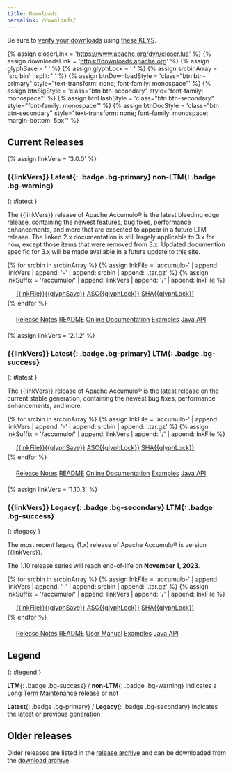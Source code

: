 ```yaml
---
title: Downloads
permalink: /downloads/
---
```


<script type="text/javascript">

var updateLinks = function(mirror) {
  $('a[link-suffix]').each(function(i, obj) {
    $(obj).attr('href', mirror.replace(/\/+$/, "") + $(obj).attr('link-suffix'));
  });
};

var mirrorsCallback = function(json) {
  var htmlContent = '<div class="row align-items-center mb-3"><div class="col-3"><h5>Select an Apache download mirror:</h5></div>' +
    '<div class="col-5"><select class="form-select" id="apache-mirror-select">';  
  htmlContent += '<optgroup label="Preferred Mirror (based on location)">';
  htmlContent += '<option selected="selected">' + json.preferred + '</option>';
  htmlContent += '</optgroup>';
  if (json.hasOwnProperty('http')) {
    htmlContent += '<optgroup label="HTTP Mirrors">';
    for (var i = 0; i < json.http.length; i++) {
      htmlContent += '<option>' + json.http[i] + '</option>';
    }
    htmlContent += '</optgroup>';
  }
  if (json.hasOwnProperty('ftp')) {
    htmlContent += '<optgroup label="FTP Mirrors">';
    for (var i = 0; i < json.ftp.length; i++) {
      htmlContent += '<option>' + json.ftp[i] + '</option>';
    }
    htmlContent += '</optgroup>';
  }
  if (json.hasOwnProperty('backup')) {
    htmlContent += '<optgroup label="Backup Mirrors">';
    for (var i = 0; i < json.backup.length; i++) {
      htmlContent += '<option>' + json.backup[i] + '</option>';
    }
    htmlContent += '</optgroup>';
  }
  htmlContent += '</select></div></div>';

  $("#mirror_selection").html(htmlContent);

  $( "#apache-mirror-select" ).change(function() {
    var mirror = $("#apache-mirror-select option:selected").text();
    updateLinks(mirror);
  });

  updateLinks(json.preferred);
};

// get mirrors when page is ready
$(function() { $.getJSON("https://accumulo.apache.org/mirrors.cgi?as_json", mirrorsCallback); });

</script>

<div id="mirror_selection"></div>

Be sure to [verify your downloads][VERIFY_PROCEDURES] using [these KEYS][GPG_KEYS].

{% assign closerLink = 'https://www.apache.org/dyn/closer.lua' %}
{% assign downloadsLink = 'https://downloads.apache.org' %}
{% assign glyphSave = '&nbsp;<i class="fa-solid fa-cloud-arrow-down"></i>' %}
{% assign glyphLock = '&nbsp;<i class="fa-solid fa-lock"></i>' %}
{% assign srcbinArray = 'src bin' | split: ' ' %}
{% assign btnDownloadStyle = 'class="btn btn-primary" style="text-transform: none; font-family: monospace"' %}
{% assign btnSigStyle = 'class="btn btn-secondary" style="font-family: monospace"' %}
{% assign btnHashStyle = 'class="btn btn-secondary" style="font-family: monospace"' %}
{% assign btnDocStyle = 'class="btn btn-secondary" style="text-transform: none; font-family: monospace; margin-bottom: 5px"' %}

## Current Releases

{% assign linkVers = '3.0.0' %}
### {{linkVers}} **Latest**{: .badge .bg-primary} **non-LTM**{: .badge .bg-warning}
{: #latest }

The {{linkVers}} release of Apache Accumulo&reg; is the latest bleeding edge
release, containing the newest features, bug fixes, performance enhancements,
and more that are expected to appear in a future LTM release. The linked 2.x
documentation is still largely applicable to 3.x for now, except those items
that were removed from 3.x. Updated documention specific for 3.x will be made
available in a future update to this site.

{% for srcbin in srcbinArray %}
{% assign lnkFile = 'accumulo-' | append: linkVers | append: '-' | append: srcbin | append: '.tar.gz' %}
{% assign lnkSuffix = '/accumulo/' | append: linkVers | append: '/' | append: lnkFile %}
<div class="row btn-group" style="margin-left: 20px; margin-bottom: 5px; display: block">
  <div class="col-auto btn-group">
    <a {{btnDownloadStyle}} href="{{closerLink}}{{lnkSuffix}}" link-suffix="{{lnkSuffix}}">{{lnkFile}}{{glyphSave}}</a>
    <a {{btnSigStyle}} href="{{downloadsLink}}{{lnkSuffix}}.asc">ASC{{glyphLock}}</a>
    <a {{btnHashStyle}} href="{{downloadsLink}}{{lnkSuffix}}.sha512">SHA{{glyphLock}}</a>
  </div>
</div>
{% endfor %}
<div class="btn-group-sm" style="margin: 20px">
  <a {{btnDocStyle}} href="{{site.baseurl}}/release/accumulo-{{linkVers}}">Release Notes</a>
  <a {{btnDocStyle}} href="https://github.com/apache/accumulo/blob/rel/{{linkVers}}/README.md">README</a>
  <a {{btnDocStyle}} href="{{site.baseurl}}/docs/2.x">Online Documentation</a>
  <a {{btnDocStyle}} href="https://github.com/apache/accumulo-examples">Examples</a>
  <a {{btnDocStyle}} href="{{site.baseurl}}/docs/2.x/apidocs3">Java API</a>
</div>


{% assign linkVers = '2.1.2' %}
### {{linkVers}} **Latest**{: .badge .bg-primary} **LTM**{: .badge .bg-success}
{: #latest }

The {{linkVers}} release of Apache Accumulo&reg; is the latest release on the
current stable generation, containing the newest bug fixes, performance
enhancements, and more.

{% for srcbin in srcbinArray %}
{% assign lnkFile = 'accumulo-' | append: linkVers | append: '-' | append: srcbin | append: '.tar.gz' %}
{% assign lnkSuffix = '/accumulo/' | append: linkVers | append: '/' | append: lnkFile %}
<div class="row btn-group" style="margin-left: 20px; margin-bottom: 5px; display: block">
  <div class="col-auto btn-group">
    <a {{btnDownloadStyle}} href="{{closerLink}}{{lnkSuffix}}" link-suffix="{{lnkSuffix}}">{{lnkFile}}{{glyphSave}}</a>
    <a {{btnSigStyle}} href="{{downloadsLink}}{{lnkSuffix}}.asc">ASC{{glyphLock}}</a>
    <a {{btnHashStyle}} href="{{downloadsLink}}{{lnkSuffix}}.sha512">SHA{{glyphLock}}</a>
  </div>
</div>
{% endfor %}
<div class="btn-group-sm" style="margin: 20px">
  <a {{btnDocStyle}} href="{{site.baseurl}}/release/accumulo-{{linkVers}}">Release Notes</a>
  <a {{btnDocStyle}} href="https://github.com/apache/accumulo/blob/rel/{{linkVers}}/README.md">README</a>
  <a {{btnDocStyle}} href="{{site.baseurl}}/docs/2.x">Online Documentation</a>
  <a {{btnDocStyle}} href="https://github.com/apache/accumulo-examples">Examples</a>
  <a {{btnDocStyle}} href="{{site.baseurl}}/docs/2.x/apidocs">Java API</a>
</div>


{% assign linkVers = '1.10.3' %}
### {{linkVers}} **Legacy**{: .badge .bg-secondary} **LTM**{: .badge .bg-success}
{: #legacy }

The most recent legacy (1.x) release of Apache Accumulo&reg; is version
{{linkVers}}.

The 1.10 release series will reach end-of-life on **November 1, 2023**.

{% for srcbin in srcbinArray %}
{% assign lnkFile = 'accumulo-' | append: linkVers | append: '-' | append: srcbin | append: '.tar.gz' %}
{% assign lnkSuffix = '/accumulo/' | append: linkVers | append: '/' | append: lnkFile %}
<div class="row btn-group" style="margin-left: 20px; margin-bottom: 5px; display: block">
  <div class="col-auto btn-group">
    <a {{btnDownloadStyle}} href="{{closerLink}}{{lnkSuffix}}" link-suffix="{{lnkSuffix}}">{{lnkFile}}{{glyphSave}}</a>
    <a {{btnSigStyle}} href="{{downloadsLink}}{{lnkSuffix}}.asc">ASC{{glyphLock}}</a>
    <a {{btnHashStyle}} href="{{downloadsLink}}{{lnkSuffix}}.sha512">SHA{{glyphLock}}</a>
  </div>
</div>
{% endfor %}
<div class="btn-group-sm" style="margin: 20px">
  <a {{btnDocStyle}} href="{{site.baseurl}}/release/accumulo-{{linkVers}}">Release Notes</a>
  <a {{btnDocStyle}} href="https://github.com/apache/accumulo/blob/rel/{{linkVers}}/README.md">README</a>
  <a {{btnDocStyle}} href="{{site.baseurl}}/1.10/accumulo_user_manual">User Manual</a>
  <a {{btnDocStyle}} href="{{site.baseurl}}/1.10/examples">Examples</a>
  <a {{btnDocStyle}} href="{{site.baseurl}}/1.10/apidocs">Java API</a>
</div>


## <small><i class="fa-solid fa-circle-info" aria-hidden="true"></i></small> Legend
{: #legend }

**LTM**{: .badge .bg-success} / **non-LTM**{: .badge .bg-warning} indicates a [Long Term Maintenance][LTM] release or not

**Latest**{: .badge .bg-primary} / **Legacy**{: .badge .bg-secondary} indicates the latest or previous generation


## Older releases

Older releases are listed in the [release archive][ARCHIVE_REL] and can be
downloaded from the [download archive][ARCHIVE_DOWN].


[VERIFY_PROCEDURES]: https://www.apache.org/info/verification "Verify"
[GPG_KEYS]: https://downloads.apache.org/accumulo/KEYS "KEYS"
[ARCHIVE_DOWN]: https://archive.apache.org/dist/accumulo "Download Archive"
[ARCHIVE_REL]: {{site.baseurl}}/release/ "Release Archive"
[LTM]: {{site.baseurl}}/contributor/versioning.html#LTM "LTM Explained"
